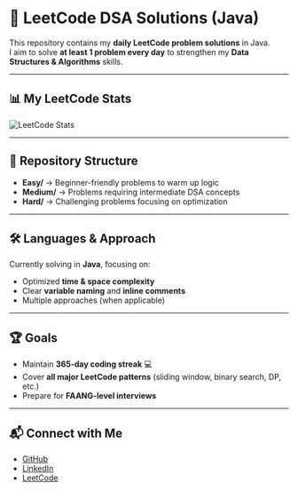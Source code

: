 # 🚀 LeetCode DSA Solutions (Java)

This repository contains my **daily LeetCode problem solutions** in Java.  
I aim to solve **at least 1 problem every day** to strengthen my **Data Structures & Algorithms** skills.

---

## 📊 My LeetCode Stats
![LeetCode Stats](https://leetcard.jacoblin.cool/Arshul26?theme=dark&font=Source%20Sans%20Pro&ext=contest)

---

## 📂 Repository Structure
- **Easy/** → Beginner-friendly problems to warm up logic
- **Medium/** → Problems requiring intermediate DSA concepts
- **Hard/** → Challenging problems focusing on optimization

---

## 🛠 Languages & Approach
Currently solving in **Java**, focusing on:
- Optimized **time & space complexity**
- Clear **variable naming** and **inline comments**
- Multiple approaches (when applicable)

---

## 🏆 Goals
- Maintain **365-day coding streak** 💻
- Cover **all major LeetCode patterns** (sliding window, binary search, DP, etc.)
- Prepare for **FAANG-level interviews**

---

## 📬 Connect with Me
- [GitHub](https://github.com/Arshul26)
- [LinkedIn](https://www.linkedin.com/in/md-arsul-amin-5750b525b/)
- [LeetCode](https://leetcode.com/Arshul26/)
